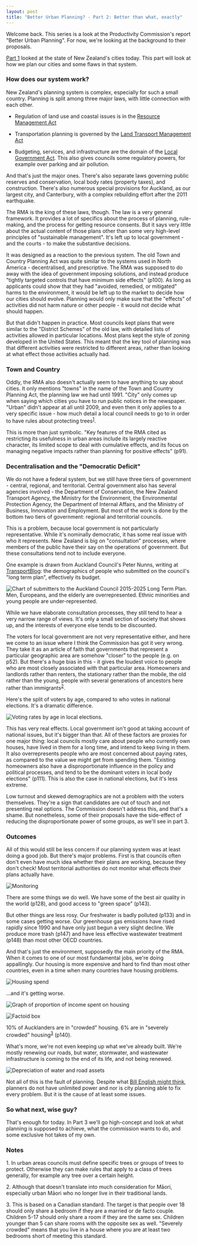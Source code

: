 ```yaml
---
layout: post
title: "Better Urban Planning? - Part 2: Better than what, exactly"
---
```


Welcome back. This series is a look at the Productivity Commission's report "Better Urban Planning". For now, we're looking at the background to their proposals.

[Part 1](/posts/2016/08/better-urban-planning-part-1) looked at the state of New Zealand's cities today. This part will look at how we plan our cities and some flaws in that system.

### How does our system work?

New Zealand's planning system is complex, especially for such a small country. Planning is split among three major laws, with little connection with each other.

* Regulation of land use and coastal issues is in the [Resource Management Act](http://www.legislation.govt.nz/act/public/1991/0069/latest/DLM230265.html)

* Transportation planning is governed by the [Land Transport Management Act](http://www.legislation.govt.nz/act/public/2003/0118/latest/DLM226230.html)

* Budgeting, services, and infrastructure are the domain of the [Local Government Act](http://www.legislation.govt.nz/act/public/2002/0084/latest/DLM170873.html). This also gives councils some regulatory powers, for example over parking and air pollution.

And that's just the major ones. There's also separate laws governing public reserves and conservation, local body rates (property taxes), and construction. There's also numerous special provisions for Auckland, as our largest city, and Canterbury, with a complex rebuilding effort after the 2011 earthquake.

The RMA is the king of these laws, though. The law is a very general framework. It provides a lot of specifics about the process of planning, rule-making, and the process for getting resource consents. But it says very little about the actual content of those plans other than some very high-level principles of "sustainable management". It's left up to local government - and the courts - to make the substantive decisions.

It was designed as a reaction to the previous system. The old Town and Country Planning Act was quite similar to the systems used in North America - decentralised, and prescriptive. The RMA was supposed to do away with the idea of government imposing solutions, and instead produce "tightly targeted controls that have minimum side effects" (p100). As long as applicants could show that they had "avoided, remedied, or mitigated" harms to the environment, it would be left up to the market to decide how our cities should evolve. Planning would only make sure that the "effects" of activities did not harm nature or other people - it would not decide what should happen.

But that didn't happen in practice. Most councils kept plans that were similar to the "District Schemes" of the old law, with detailed lists of activities allowed in particular locations. Most plans kept the style of zoning developed in the United States. This meant that the key tool of planning was that different activities were restricted to different areas, rather than looking at what effect those activities actually had.

### Town and Country

Oddly, the RMA also doesn't actually seem to have anything to say about cities. It only mentions "towns" in the name of the Town and Country Planning Act, the planning law we had until 1991. "City" only comes up when saying which cities you have to run public notices in the newspaper. "Urban" didn't appear at all until 2009, and even then it only applies to a very specific issue - how much detail a local council needs to go to in order to have rules about protecting trees<sup>[1](#fn1)</sup>.

This is more than just symbolic. "Key features of the RMA cited as restricting its usefulness in urban areas include
its largely reactive character, its limited scope to deal with cumulative effects, and its focus on managing
negative impacts rather than planning for positive effects" (p91).

### Decentralisation and the "Democratic Deficit"

We do not have a federal system, but we still have three tiers of government - central, regional, and territorial. Central government also has several agencies involved - the Department of Conservation, the New Zealand Transport Agency, the Ministry for the Environment, the Environmental Protection Agency, the Department of Internal Affairs, and the Ministry of Business, Innovation and Employment. But most of the work is done by the bottom two tiers of government: regional and territorial councils.

This is a problem, because local government is not particularly representative. While it's nominally democratic, it has some real issue with who it represents. New Zealand is big on "consultation" processes, where members of the public have their say on the operations of government. But these consultations tend not to include everyone.

One example is drawn from Auckland Council's Peter Nunns, writing at [TransportBlog](http://transportblog.co.nz/2016/03/02/the-consultation-problem-who-submits-on-the-plan-repost): the demographics of people who submitted on the council's "long term plan", effectively its budget.

![Chart of submitters to the Auckland Council 2015-2025 Long Term Plan. Men, Europeans, and the elderly are overrepresented. Ethnic minorities and young people are under-represented.](/images/2016/ltp.png)

While we have elaborate consultation processes, they still tend to hear a very narrow range of views. It's only a small section of society that shows up, and the interests of everyone else tends to be discounted.

The voters for local government are not very representative either, and here we come to an issue where I think the Commission has got it very wrong. They take it as an article of faith that governments that represent a particular geographic area are somehow "closer" to the people (e.g. on p52). But there's a huge bias in this - it gives the loudest voice to people who are most closely associated with that particular area. Homeowners and landlords rather than renters, the stationary rather than the mobile, the old rather than the young, people with several generations of ancestors here rather than immigrants<sup>[2](#fn2)</sup>.

Here's the split of voters by age, compared to who votes in national elections. It's a dramatic difference.

![Voting rates by age in local elections.](/images/2016/voter_rates.png)

This has very real effects. Local government isn't good at taking account of national issues, but it's bigger than that. All of these factors are proxies for one major thing: local councils mostly care about people who currently own houses, have lived in them for a long time, and intend to keep living in them. It also overrepresents people who are most concerned about paying rates, as compared to the value we might get from spending them. "Existing homeowners also have a disproportionate influence in the policy and political processes, and tend to be the dominant voters in local body elections" (p111). This is also the case in national elections, but it's less extreme.

Low turnout and skewed demographics are not a problem with the voters themselves. They're a sign that candidates are out of touch and not presenting real options. The Commission doesn't address this, and that's a shame. But nonetheless, some of their proposals have the side-effect of reducing the disproportionate power of some groups, as we'll see in part 3.

### Outcomes

All of this would still be less concern if our planning system was at least doing a good job. But there's major problems. First is that councils often don't even have much idea whether their plans are working, because they don't check! Most territorial authorities do not monitor what effects their plans actually have.

![Monitoring](/images/2016/monitoring.png)

There are some things we do well. We have some of the best air quality in the world (p128), and good access to "green space" (p143).

But other things are less rosy. Our freshwater is badly polluted (p133) and in some cases getting worse. Our greenhouse gas emissions have rised rapidly since 1990 and have only just begun a very slight decline. We produce more trash (p147) and have less effective wastewater treatment (p148) than most other OECD countries.

And that's just the environment, supposedly the main priority of the RMA. When it comes to one of our most fundamental jobs, we're doing appallingly. Our housing is more expensive and hard to find than most other countries, even in a time when many countries have housing problems.

![Housing spend](/images/2016/disposable_income_housing.png)

...and it's getting worse.

![Graph of proportion of income spent on housing](/images/2016/getting_worse.png)

![Factoid box](/images/2016/factoid.PNG)

10% of Aucklanders are in "crowded" housing. 6% are in "severely crowded" housing<sup>[3](#fn3)</sup> (p140).

What's more, we're not even keeping up what we've already built. We're mostly renewing our roads, but water, stormwater, and wastewater infrastructure is coming to the end of its life, and not being renewed.

![Depreciation of water and road assets](/images/2016/depreciation.png)

Not all of this is the fault of planning. Despite what [Bill English might think](https://www.hivenews.co.nz/articles/344-english-blames-town-planners-for-any-inequality), planners do not have unlimited power and nor is city planning able to fix every problem. But it is the cause of at least some issues.

### So what next, wise guy?

That's enough for today. In Part 3 we'll go high-concept and look at what planning is supposed to achieve, what the commission wants to do, and some exclusive hot takes of my own.

### Notes

<a name="fn1">1.</a> In urban areas councils must define specific trees or groups of trees to protect. Otherwise they can make rules that apply to a class of trees generally, for example any tree over a certain height. 

<a name="fn2">2.</a> Although that doesn't translate into much consideration for Māori, especially urban Māori who no longer live in their traditional lands.

<a name="fn3">3.</a> This is based on a Canadian standard. The target is that people over 18 should only share a bedroom if they are a married or de facto couple. Children 5-17 should only share a room if they are the same sex. Children younger than 5 can share rooms with the opposite sex as well. "Severely crowded" means that you live in a house where you are at least two bedrooms short of meeting this standard.